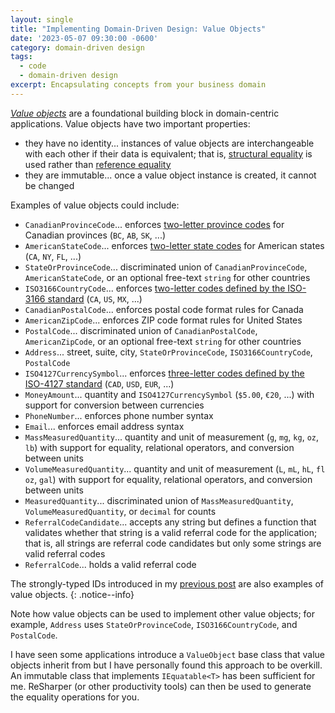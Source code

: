 ```yaml
---
layout: single
title: "Implementing Domain-Driven Design: Value Objects"
date: '2023-05-07 09:30:00 -0600'
category: domain-driven design
tags:
  - code
  - domain-driven design
excerpt: Encapsulating concepts from your business domain
---
```


[*Value objects*](https://martinfowler.com/bliki/ValueObject.html) are a foundational building block in domain-centric applications.  Value objects have two important properties:

- they have no identity...  instances of value objects are interchangeable with each other if their data is equivalent; that is, [structural equality](https://learn.microsoft.com/en-us/dotnet/csharp/programming-guide/statements-expressions-operators/equality-comparisons#value-equality) is used rather than [reference equality](https://learn.microsoft.com/en-us/dotnet/csharp/programming-guide/statements-expressions-operators/equality-comparisons#reference-equality)
- they are immutable...  once a value object instance is created, it cannot be changed

Examples of value objects could include:

- `CanadianProvinceCode`...  enforces [two-letter province codes](https://www.canada.ca/en/revenue-agency/services/tax/businesses/topics/completing-slips-summaries/financial-slips-summaries/return-investment-income-t5/provincial-territorial-codes.html) for Canadian provinces (`BC`, `AB`, `SK`, ...)
- `AmericanStateCode`...  enforces [two-letter state codes](https://www.faa.gov/air_traffic/publications/atpubs/cnt_html/appendix_a.html) for American states (`CA`, `NY`, `FL`, ...)
- `StateOrProvinceCode`...  discriminated union of `CanadianProvinceCode`, `AmericanStateCode`, or an optional free-text `string` for other countries
- `ISO3166CountryCode`...  enforces [two-letter codes defined by the ISO-3166 standard](https://en.wikipedia.org/wiki/List_of_ISO_3166_country_codes) (`CA`, `US`, `MX`, ...)
- `CanadianPostalCode`...  enforces postal code format rules for Canada
- `AmericanZipCode`...  enforces ZIP code format rules for United States
- `PostalCode`...  discriminated union of `CanadianPostalCode`, `AmericanZipCode`, or an optional free-text `string` for other countries
- `Address`...  street, suite, city, `StateOrProvinceCode`, `ISO3166CountryCode`, `PostalCode`
- `ISO4127CurrencySymbol`...  enforces [three-letter codes defined by the ISO-4127 standard](https://www.xe.com/iso4217.php) (`CAD`, `USD`, `EUR`, ...)
- `MoneyAmount`...  quantity and `ISO4127CurrencySymbol` (`$5.00`, `€20`, ...) with support for conversion between currencies
- `PhoneNumber`...  enforces phone number syntax
- `Email`...  enforces email address syntax
- `MassMeasuredQuantity`...  quantity and unit of measurement (`g`, `mg`, `kg`, `oz`, `lb`) with support for equality, relational operators, and conversion between units
- `VolumeMeasuredQuantity`...  quantity and unit of measurement (`L`, `mL`, `hL`, `fl oz`, `gal`) with support for equality, relational operators, and conversion between units
- `MeasuredQuantity`...  discriminated union of `MassMeasuredQuantity`, `VolumeMeasuredQuantity`, or `decimal` for counts
- `ReferralCodeCandidate`...  accepts any string but defines a function that validates whether that string is a valid referral code for the application; that is, all strings are referral code candidates but only some strings are valid referral codes
- `ReferralCode`...  holds a valid referral code

The strongly-typed IDs introduced in my [previous post](2023-04-30-using-strongly-typed-ids-instead-of-primitive-types.md) are also examples of value objects.
{: .notice--info}

Note how value objects can be used to implement other value objects; for example, `Address` uses `StateOrProvinceCode`, `ISO3166CountryCode`, and `PostalCode`.

I have seen some applications introduce a `ValueObject` base class that value objects inherit from but I have personally found this approach to be overkill.  An immutable class that implements `IEquatable<T>` has been sufficient for me.  ReSharper (or other productivity tools) can then be used to generate the equality operations for you.
